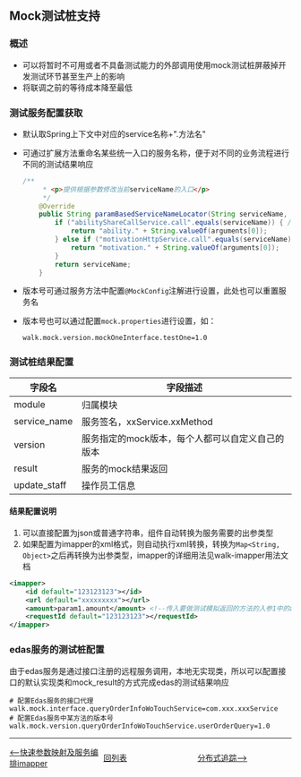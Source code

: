 ## Mock测试桩支持

### 概述

- 可以将暂时不可用或者不具备测试能力的外部调用使用mock测试桩屏蔽掉开发测试环节甚至生产上的影响
- 将联调之前的等待成本降至最低

### 测试服务配置获取

- 默认取Spring上下文中对应的service名称+".方法名"

- 可通过扩展方法重命名某些统一入口的服务名称，便于对不同的业务流程进行不同的测试结果响应

  ```java
  /**
       * <p>提供根据参数修改当前serviceName的入口</p>
       */
      @Override
      public String paramBasedServiceNameLocator(String serviceName, Object[] arguments) {
          if ("abilityShareCallService.call".equals(serviceName)) { // 重置能力平台的服务签名
              return "ability." + String.valueOf(arguments[0]);
          } else if ("motivationHttpService.call".equals(serviceName)) { // 重置激励中心的服务签名
              return "motivation." + String.valueOf(arguments[0]);
          }
          return serviceName;
      }
  ```

- 版本号可通过服务方法中配置`@MockConfig`注解进行设置，此处也可以重置服务名

- 版本号也可以通过配置`mock.properties`进行设置，如：

  ```properties
  walk.mock.version.mockOneInterface.testOne=1.0
  ```

  

### 测试桩结果配置

| 字段名       | 字段描述                                         |
| ------------ | ------------------------------------------------ |
| module       | 归属模块                                         |
| service_name | 服务签名，xxService.xxMethod                     |
| version      | 服务指定的mock版本，每个人都可以自定义自己的版本 |
| result       | 服务的mock结果返回                               |
| update_staff | 操作员工信息                                     |

#### 结果配置说明

1. 可以直接配置为json或普通字符串，组件自动转换为服务需要的出参类型
2. 如果配置为imapper的xml格式，则自动执行xml转换，转换为`Map<String, Object>`之后再转换为出参类型，imapper的详细用法见walk-imapper用法文档

```xml
<imapper>
    <id default="123123123"></id>
    <url default="xxxxxxxxx"></url>
    <amount>param1.amount</amount> <!--传入要做测试模拟返回的方法的入参1中的amount属性 -->
    <requestId default="123123123"></requestId>
</imapper>
```



### edas服务的测试桩配置

由于edas服务是通过接口注册的远程服务调用，本地无实现类，所以可以配置接口的默认实现类和mock_result的方式完成edas的测试结果响应

```properties
# 配置Edas服务的接口代理
walk.mock.interface.queryOrderInfoWoTouchService=com.xxx.xxxService
# 配置Edas服务中某方法的版本号
walk.mock.version.queryOrderInfoWoTouchService.userOrderQuery=1.0
```


---
<div style="display: flex;font-size: 14px">
  <div style="display: flex;flex:1;align-items: center;">
    <a href="https://gaiyinaizhi.github.io/walk-spring-boot/tools/walk-imapper"><--快速参数映射及服务编排imapper</a>
  </div>
  <div style="display: flex;flex:1;align-items: center;">
    <a href="https://gaiyinaizhi.github.io/walk-spring-boot/index">回列表</a>
  </div>
  <div style="display: flex;flex:1;align-items: center;">
    <a href="https://gaiyinaizhi.github.io/walk-spring-boot/tools/walk-tracer">分布式追踪--></a>
  </div>
</div>
